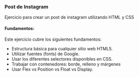 ### Post de Instagram
Ejercicio para crear un post de instagram utilizando HTML y CSS

  #### Fundamentos:
Este ejercicio cubre los siguientes fundamentos:

- Estructura básica para cualquier sitio web HTML5.
- Utilizar fuentes (fonts) de Google.
- Usar los diferentes selectores disponibles en CSS.
- Trabajar con contenedores: borde, relleno y márgenes
- Usar Flex vs Position vs Float vs Display.
